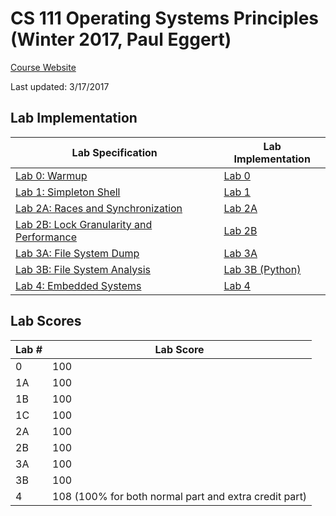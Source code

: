 # CS 111 Operating Systems Principles (Winter 2017, Paul Eggert)

[Course Website](http://web.cs.ucla.edu/classes/winter17/cs111/index.html)

Last updated: 3/17/2017

## Lab Implementation
Lab Specification | Lab Implementation
----------------- | ------------------
[Lab 0: Warmup](http://web.cs.ucla.edu/classes/winter17/cs111/labs/project0.html) | [Lab 0](https://github.com/jerrylzy/CS111/tree/master/Lab/Lab0)
[Lab 1: Simpleton Shell](http://web.cs.ucla.edu/classes/winter17/cs111/assign/lab1.html) | [Lab 1](https://github.com/jerrylzy/CS111/tree/master/Lab/Lab1) 
[Lab 2A: Races and Synchronization](http://web.cs.ucla.edu/classes/winter17/cs111/labs/CS111newProject2A.html) | [Lab 2A](https://github.com/jerrylzy/CS111/tree/master/Lab/Lab2/Lab2A)  
[Lab 2B: Lock Granularity and Performance](http://web.cs.ucla.edu/classes/winter17/cs111/labs/CS111newProject2B.html) | [Lab 2B](https://github.com/jerrylzy/CS111/tree/master/Lab/Lab2/Lab2B) 
[Lab 3A: File System Dump](http://web.cs.ucla.edu/classes/winter17/cs111/assign/cs111_project3A.html) | [Lab 3A](https://github.com/jerrylzy/CS111/tree/master/Lab/Lab3/Lab3A)
[Lab 3B: File System Analysis](http://web.cs.ucla.edu/classes/winter17/cs111/assign/cs111_project3B.html) | [Lab 3B (Python)](https://github.com/jerrylzy/CS111/tree/master/Lab/Lab3/Lab3B)
[Lab 4: Embedded Systems](http://web.cs.ucla.edu/classes/winter17/cs111/labs/Project4.html) | [Lab 4](https://github.com/jerrylzy/CS111/tree/master/Lab/Lab4)

## Lab Scores
Lab # | Lab Score
----- | ---------
0 | 100
1A | 100
1B | 100
1C | 100
2A | 100
2B | 100
3A | 100
3B | 100
4  | 108 (100% for both normal part and extra credit part)

